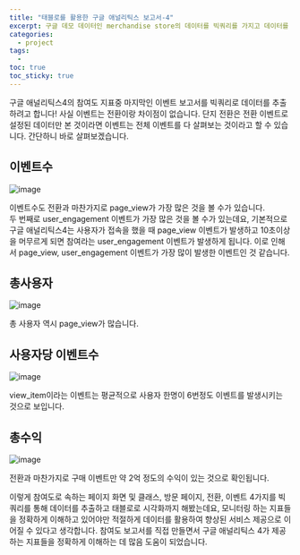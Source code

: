 ```yaml
---
title: "태블로를 활용한 구글 애널리틱스 보고서-4"
excerpt: 구글 데모 데이터인 merchandise store의 데이터를 빅쿼리를 가지고 데이터를 추출하고 태블로를 활용 해 구글 애널리틱스 보고서를 만드는 프로젝트
categories:
  - project
tags:
  - 
toc: true
toc_sticky: true
---
```


구글 애널리틱스4의 참여도 지표중 마지막인 이벤트 보고서를 빅쿼리로 데이터를 추출하려고 합니다! 사실 이벤트는 전환이랑 차이점이 없습니다. 단지 전환은 전환 이벤트로 설정된 데이터만 본 것이라면 이벤트는 전체 이벤트를 다 살펴보는 것이라고 할 수 있습니다. 간단하니 바로 살펴보겠습니다.

## 이벤트수

![image](https://github.com/wbin0718/google_analytics_dashboard/assets/104637982/66d94f17-f86b-45b1-b692-0380bb9f94a0)

이벤트수도 전환과 마찬가지로 page_view가 가장 많은 것을 볼 수가 있습니다.   
두 번째로 user_engagement 이벤트가 가장 많은 것을 볼 수가 있는데요, 기본적으로 구글 애널리틱스4는 사용자가 접속을 했을 때 page_view 이벤트가 발생하고 10초이상을 머무르게 되면 참여라는 user_engagement 이벤트가 발생하게 됩니다. 이로 인해서 page_view, user_engagement 이벤트가 가장 많이 발생한 이벤트인 것 같습니다.   

## 총사용자

![image](https://github.com/wbin0718/google_analytics_dashboard/assets/104637982/78b01278-836e-4c05-8087-566d624fc428)

총 사용자 역시 page_view가 많습니다.

## 사용자당 이벤트수

![image](https://github.com/wbin0718/google_analytics_dashboard/assets/104637982/85e8ffa3-f7d3-406a-b740-834ca53eca2e)

view_item이라는 이벤트는 평균적으로 사용자 한명이 6번정도 이벤트를 발생시키는 것으로 보입니다.

## 총수익

![image](https://github.com/wbin0718/google_analytics_dashboard/assets/104637982/b1041afd-4a9a-4107-aded-fcae022fbea0)

전환과 마찬가지로 구매 이벤트만 약 2억 정도의 수익이 있는 것으로 확인됩니다.

이렇게 참여도로 속하는 페이지 화면 및 클래스, 방문 페이지, 전환, 이벤트 4가지를 빅쿼리를 통해 데이터를 추출하고 태블로로 시각화까지 해봤는데요, 모니터링 하는 지표들을 정확하게 이해하고 있어야만 적절하게 데이터를 활용하여 향상된 서비스 제공으로 이어질 수 있다고 생각합니다. 참여도 보고서를 직접 만들면서 구글 애널리틱스 4가 제공하는 지표들을 정확하게 이해하는 데 많음 도움이 되었습니다.





